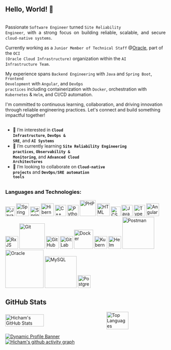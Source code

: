 ## Hello, World! 👋  
<samp><p align="justify" style="text-indent:40px;">  
Passionate <code>Software Engineer</code> turned <code>Site Reliability Engineer</code>, with a strong focus on building reliable, scalable, and secure <code>cloud-native systems</code>.  

Currently working as a <code>Junior Member of Technical Staff</code> @[Oracle](https://www.oracle.com/), part of the <code>OCI (Oracle Cloud Infrastructure)</code> organization within the <code>AI Infrastructure Team</code>.  

My experience spans <code>Backend Engineering</code> with <code>Java</code> and <code>Spring Boot</code>, <code>Frontend Development</code> with <code>Angular</code>, and <code>DevOps practices</code> including containerization with <code>Docker</code>, orchestration with <code>Kubernetes</code> & <code>Helm</code>, and CI/CD automation.  

I'm committed to continuous learning, collaboration, and driving innovation through reliable engineering practices. Let's connect and build something impactful together!  

</p></samp>  

##  

- 👀 I’m interested in <code>**Cloud Infrastructure**</code>, <code>**DevOps & SRE**</code>, and <code>**AI Systems**</code>  
- 🌱 I’m currently learning <code>**Site Reliability Engineering practices**</code>, <code>**Observability & Monitoring**</code>, and <code>**Advanced Cloud Architectures**</code>  
- 💞️ I’m looking to collaborate on <code>**Cloud-native projects**</code> and <code>**DevOps/SRE automation tools**</code>  

##  

### **Languages and Technologies:**  
<p float="left">  
 <!-- Programming Languages -->  
 <a href="https://www.java.com/"><img alt="Java" src="https://upload.wikimedia.org/wikipedia/en/thumb/3/30/Java_programming_language_logo.svg/1200px-Java_programming_language_logo.svg.png" width="30"></a>
 <a href="https://spring.io/projects/spring-boot"><img alt="Spring Boot" src="https://upload.wikimedia.org/wikipedia/commons/thumb/7/79/Spring_Boot.svg/800px-Spring_Boot.svg.png" width="40"></a>  
 <a href="https://projects.spring.io/spring-security/"><img alt="Spring Security" src="https://spring.io/img/projects/spring-security.svg" width="30"></a> 
 <a href="https://hibernate.org/"><img alt="Hibernate" src="https://hibernate.org/images/hibernate_icon_whitebkg.svg" width="40"></a>     
 <a href="https://isocpp.org/"><img alt="C++" src="https://upload.wikimedia.org/wikipedia/commons/thumb/1/18/ISO_C%2B%2B_Logo.svg/1822px-ISO_C%2B%2B_Logo.svg.png" width="35"></a>
 <a href="https://www.python.org/"><img alt="Python" src="https://upload.wikimedia.org/wikipedia/commons/thumb/c/c3/Python-logo-notext.svg/1869px-Python-logo-notext.svg.png" width="35"></a>
 <a href="https://www.php.net/"><img alt="PHP" src="https://upload.wikimedia.org/wikipedia/commons/thumb/2/27/PHP-logo.svg/1280px-PHP-logo.svg.png" width="50"></a>
 <a href="https://html.spec.whatwg.org/"><img alt="HTML" src="https://upload.wikimedia.org/wikipedia/commons/6/61/HTML5_logo_and_wordmark.svg" width="40"></a>  
 <a href="https://www.w3.org/Style/CSS/Overview.en.html"><img alt="CSS" src="https://upload.wikimedia.org/wikipedia/commons/d/d5/CSS3_logo_and_wordmark.svg" width="30"></a>  
 <a href="https://en.wikipedia.org/wiki/JavaScript"><img alt="JavaScript" src="https://upload.wikimedia.org/wikipedia/commons/6/6a/JavaScript-logo.png" width="35"></a>  
 <a href="https://www.typescriptlang.org/"><img alt="TypeScript" src="https://upload.wikimedia.org/wikipedia/commons/4/4c/Typescript_logo_2020.svg" width="35"></a>  
 <a href="https://angular.io"><img alt="Angular" src="https://juststickers.in/wp-content/uploads/2017/11/angular-original.png" width="40"></a>  
 <a href="https://rxjs.dev/"><img alt="RxJS" src="https://rxjs.dev/generated/images/marketing/home/Rx_Logo-512-512.png" width="40"></a>  
 <a href="https://git-scm.com/"><img alt="Git" src="https://git-scm.com/images/logo@2x.png" width="80"></a>  
 <a href="https://github.com/"><img alt="GitHub" src="https://upload.wikimedia.org/wikipedia/commons/9/91/Octicons-mark-github.svg" width="40"></a>  
 <a href="https://docs.gitlab.com"><img alt="GitLab CI" src="https://spin.atomicobject.com/wp-content/uploads/gitlab-ci-cd-logo_2x.png" width="40"></a>  
 <a href="https://www.docker.com/"><img alt="Docker" src="https://upload.wikimedia.org/wikipedia/commons/e/ea/Docker_%28container_engine%29_logo_%28cropped%29.png" width="60"></a>  
 <a href="https://kubernetes.io/"><img alt="Kubernetes" src="https://upload.wikimedia.org/wikipedia/commons/3/39/Kubernetes_logo_without_workmark.svg" width="40"></a>  
 <a href="https://helm.sh/"><img alt="Helm" src="https://helm.sh/img/helm.svg" width="40"></a>  
 <a href="https://www.postman.com/"><img alt="Postman" src="https://upload.wikimedia.org/wikipedia/commons/c/c2/Postman_%28software%29.png" width="100"></a>  
 <a href="https://www.oracle.com/database/"><img alt="Oracle" src="https://upload.wikimedia.org/wikipedia/commons/5/50/Oracle_logo.svg" width="120"></a>  
 <a href="https://www.mysql.com/"><img alt="MySQL" src="https://upload.wikimedia.org/wikipedia/fr/6/62/MySQL.svg" width="100"></a>  
 <a href="https://www.postgresql.org/"><img alt="PostgreSQL" src="https://upload.wikimedia.org/wikipedia/commons/2/29/Postgresql_elephant.svg" width="40"></a>  
</p>  

## GitHub Stats  

<div style="display: flex; align-items: center; justify-content: space-between;">
  <img src="https://github-readme-stats.vercel.app/api?username=mokaddemhicham&show_icons=true&theme=tokyonight" alt="Hicham's GitHub Stats" style="width: 49%;">
  <img src="https://github-readme-stats.vercel.app/api/top-langs/?username=mokaddemhicham&layout=compact&theme=tokyonight" alt="Top Languages" style="width: 37%;">
</div>

[![Dynamic Profile Banner](https://github-profile-summary-cards.vercel.app/api/cards/profile-details?username=mokaddemhicham&theme=tokyonight)](https://github.com/vn7n24fzkq/github-profile-summary-cards)  
[![Hicham's github activity graph](https://github-readme-activity-graph.vercel.app/graph?username=mokaddemhicham&theme=github-compact)](https://github.com/ashutosh00710/github-readme-activity-graph)  
